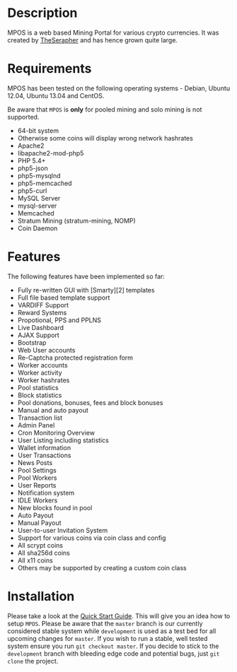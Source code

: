 Description
===========

MPOS is a web based Mining Portal for various crypto currencies. It was created by [TheSerapher](https://github.com/TheSerapher) and has hence grown quite large.

Requirements
============

MPOS has been tested on the following  operating systems - Debian, Ubuntu 12.04, Ubuntu 13.04 and CentOS.

Be aware that `MPOS` is **only** for pooled mining and solo mining is not
supported.

* 64-bit system
 * Otherwise some coins will display wrong network hashrates
* Apache2
 * libapache2-mod-php5
* PHP 5.4+
 * php5-json
 * php5-mysqlnd
 * php5-memcached
 * php5-curl
* MySQL Server
 * mysql-server
* Memcached
* Stratum Mining (stratum-mining, NOMP)
* Coin Daemon

Features
========

The following features have been implemented so far:

* Fully re-written GUI with [Smarty][2] templates
 * Full file based template support
* VARDIFF Support
* Reward Systems
 * Propotional, PPS and PPLNS
 * Live Dashboard
 * AJAX Support
 * Bootstrap
* Web User accounts
 * Re-Captcha protected registration form
* Worker accounts
 * Worker activity
 * Worker hashrates
* Pool statistics
* Block statistics
* Pool donations, bonuses, fees and block bonuses
* Manual and auto payout
* Transaction list
* Admin Panel
 * Cron Monitoring Overview
 * User Listing including statistics
 * Wallet information
 * User Transactions
 * News Posts
 * Pool Settings
 * Pool Workers
 * User Reports
* Notification system
 * IDLE Workers
 * New blocks found in pool
 * Auto Payout
 * Manual Payout
* User-to-user Invitation System
* Support for various coins via coin class and config
 * All scrypt coins
 * All sha256d coins
 * All x11 coins
 * Others may be supported by creating a custom coin class 

Installation
============

Please take a look at the [Quick Start Guide](https://github.com/TheSerapher/php-mpos/wiki/Quick-Start-Guide). This will give you an idea how to setup `MPOS`. Please be aware that the `master` branch is our currently considered stable system while `development` is used as a test bed for all upcoming changes for `master`. If you wish to run a stable, well tested system ensure you run `git checkout master`. If you decide to stick to the `development` branch with bleeding edge code and potential bugs, just `git clone` the project.
